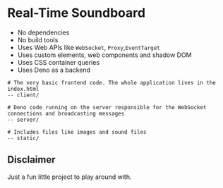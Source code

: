 # Real-Time Soundboard

- No dependencies
- No build tools
- Uses Web APIs like `WebSocket`, `Proxy`,`EventTarget`
- Uses custom elements, web components and shadow DOM
- Uses CSS container queries
- Uses Deno as a backend

```
# The very basic frontend code. The whole application lives in the index.html
-- client/

# Deno code running on the server responsible for the WebSocket connections and broadcasting messages
-- server/

# Includes files like images and sound files
-- static/
```

## Disclaimer

Just a fun little project to play around with.
